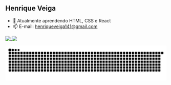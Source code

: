 ## Henrique Veiga


- 🌱 Atualmente aprendendo HTML, CSS e React
- 📫 E-mail: henriqueveiga141@gmail.com


<a href="https://github.com/HenriqueVeigaa/github-readme-stats">
  <img height=200 align="center" src="https://github-readme-stats.vercel.app/api?username=Henriqueveigaa&theme=dracula" />
</a>
<a href="https://github.com/HenriqueVeigaa/convoychat">
  <img height=200 align="center" src="https://github-readme-stats.vercel.app/api/top-langs?username=HenriqueVeigaa&layout=compact&langs_count=8&card_width=320&theme=dracula" />
</a>

 ![Snake animation](https://github.com/HenriqueVeigaa/HenriqueVeigaa/blob/output/github-contribution-grid-snake.svg)



